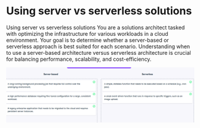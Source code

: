 # Using server vs serverless solutions

Using server vs serverless solutions
You are a solutions architect tasked with optimizing the infrastructure for various workloads in a cloud environment. Your goal is to determine whether a server-based or serverless approach is best suited for each scenario. Understanding when to use a server-based architecture versus serverless architecture is crucial for balancing performance, scalability, and cost-efficiency.

![alt text](image.png)